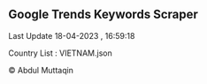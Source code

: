 

## Google Trends Keywords Scraper 
 
Last Update 18-04-2023 , 16:59:18

Country List :
VIETNAM.json



© Abdul Muttaqin 
